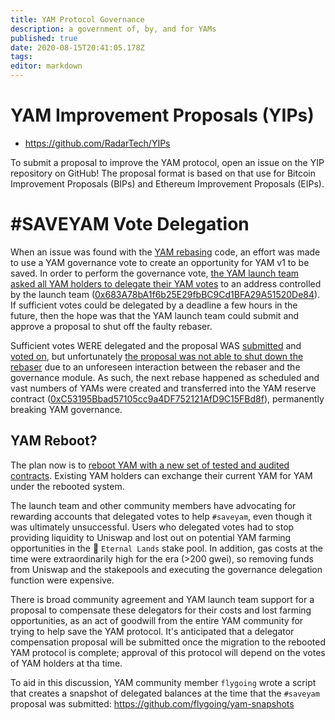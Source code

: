 ```yaml
---
title: YAM Protocol Governance
description: a government of, by, and for YAMs
published: true
date: 2020-08-15T20:41:05.178Z
tags: 
editor: markdown
---
```


# YAM Improvement Proposals (YIPs)
- https://github.com/RadarTech/YIPs

To submit a proposal to improve the YAM protocol, open an issue on the YIP repository on GitHub!  The proposal format is based on that use for Bitcoin Improvement Proposals (BIPs) and Ethereum Improvement Proposals (EIPs).


# #SAVEYAM Vote Delegation

When an issue was found with the [YAM rebasing](/rebase) code, an effort was made to use a YAM governance vote to create an opportunity for YAM v1 to be saved.  In order to perform the governance vote, [the YAM launch team asked all YAM holders to delegate their YAM votes](https://medium.com/@yamfinance/save-yam-245598d81cec) to an address controlled by the launch team ([0x683A78bA1f6b25E29fbBC9Cd1BFA29A51520De84][etherscan-deployer]).  If sufficient votes could be delegated by a deadline a few hours in the future, then the hope was that the YAM launch team could submit and approve a proposal to shut off the faulty rebaser.

Sufficient votes WERE delegated and the proposal WAS [submitted][etherscan-propsubmission] and [voted on][etherscan-propvote], but unfortunately [the proposal was not able to shut down the rebaser](https://medium.com/@yamfinance/yam-post-rescue-attempt-update-c9c90c05953f) due to an unforeseen interaction between the rebaser and the governance module.  As such, the next rebase happened as scheduled and vast numbers of YAMs were created and transferred into the YAM reserve contract ([0xC53195Bbad57105cc9a4DF752121AfD9C15FBd8f][etherscan-reserve]), permanently breaking YAM governance.


## YAM Reboot?

The plan now is to [reboot YAM with a new set of tested and audited contracts](https://medium.com/@yamfinance/yam-migration-plan-dc72ad49aca6).  Existing YAM holders can exchange their current YAM for YAM under the rebooted system.

The launch team and other community members have advocating for rewarding accounts that delegated votes to help `#saveyam`, even though it was ultimately unsuccessful.  Users who delegated votes had to stop providing liquidity to Uniswap and lost out on potential YAM farming opportunities in the :rainbow: `Eternal Lands` stake pool.  In addition, gas costs at the time were extraordinarily high for the era (>200 gwei), so removing funds from Uniswap and the stakepools and executing the governance delegation function were expensive.

There is broad community agreement and YAM launch team support for a proposal to compensate these delegators for their costs and lost farming opportunities, as an act of goodwill from the entire YAM community for trying to help save the YAM protocol.  It's anticipated that a delegator compensation proposal will be submitted once the migration to the rebooted YAM protocol is complete; approval of this protocol will depend on the votes of YAM holders at tha time.

To aid in this discussion, YAM community member `flygoing` wrote a script that creates a snapshot of delegated balances at the time that the `#saveyam` proposal was submitted: https://github.com/flygoing/yam-snapshots








[etherscan-reserve]: https://etherscan.io/address/0xc53195bbad57105cc9a4df752121afd9c15fbd8f#tokentxns
[etherscan-deployer]: https://etherscan.io/address/0x683a78ba1f6b25e29fbbc9cd1bfa29a51520de84
[etherscan-rebaser]: https://etherscan.io/address/0x649714bc2fffcb1e65c689b49a10216d4960833d

[etherscan-propsubmission]: https://etherscan.io/tx/0x1d64875b24732bc2e8880cd0870ea8e301ddde683ce81fea418e9ab4feea90bb
[etherscan-propvote]: https://etherscan.io/tx/0x9b0fabfdf6f3efde13ef2318c6a416c37b88c9026ca324a54105dc938e9e1f42

